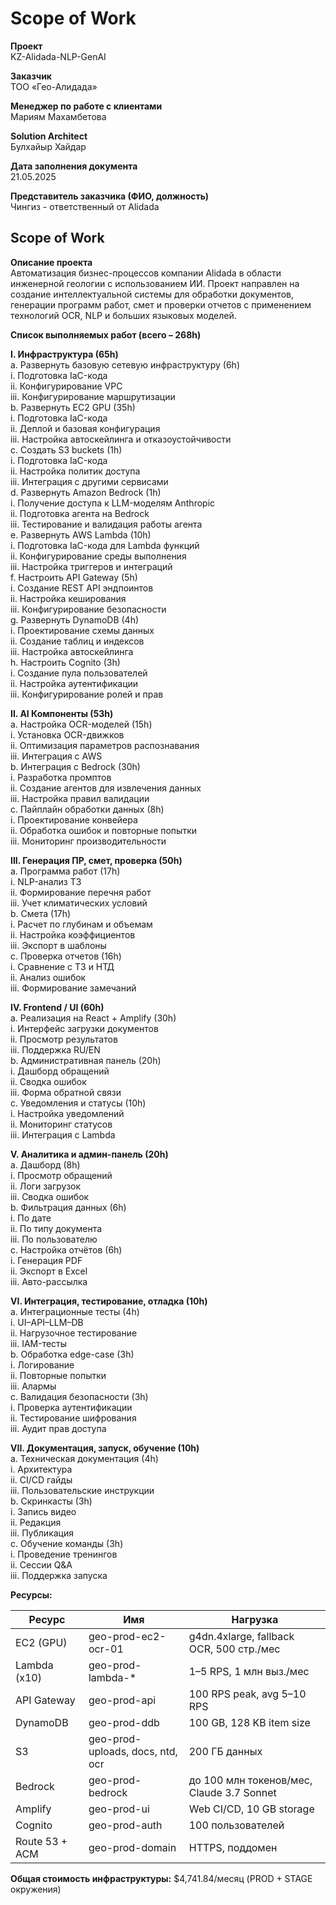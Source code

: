 # Scope of Work

**Проект**  
KZ-Alidada-NLP-GenAI  

**Заказчик**  
ТОО «Гео-Алидада»  

**Менеджер по работе с клиентами**  
Мариям Махамбетова  

**Solution Architect**  
Булхайыр Хайдар  

**Дата заполнения документа**  
21.05.2025  

**Представитель заказчика (ФИО, должность)**  
Чингиз - ответственный от Alidada  

## Scope of Work

**Описание проекта**  
Автоматизация бизнес-процессов компании Alidada в области инженерной геологии с использованием ИИ. Проект направлен на создание интеллектуальной системы для обработки документов, генерации программ работ, смет и проверки отчетов с применением технологий OCR, NLP и больших языковых моделей.

**Список выполняемых работ (всего – 268h)**

**I. Инфраструктура (65h)**  
   a. Развернуть базовую сетевую инфраструктуру (6h)  
      i. Подготовка IaC-кода  
      ii. Конфигурирование VPC  
      iii. Конфигурирование маршрутизации  
   b. Развернуть EC2 GPU (35h)  
      i. Подготовка IaC-кода  
      ii. Деплой и базовая конфигурация  
      iii. Настройка автоскейлинга и отказоустойчивости  
   c. Создать S3 buckets (1h)  
      i. Подготовка IaC-кода  
      ii. Настройка политик доступа  
      iii. Интеграция с другими сервисами  
   d. Развернуть Amazon Bedrock (1h)  
      i. Получение доступа к LLM-моделям Anthropic  
      ii. Подготовка агента на Bedrock  
      iii. Тестирование и валидация работы агента  
   e. Развернуть AWS Lambda (10h)  
      i. Подготовка IaC-кода для Lambda функций  
      ii. Конфигурирование среды выполнения  
      iii. Настройка триггеров и интеграций  
   f. Настроить API Gateway (5h)  
      i. Создание REST API эндпоинтов  
      ii. Настройка кеширования  
      iii. Конфигурирование безопасности  
   g. Развернуть DynamoDB (4h)  
      i. Проектирование схемы данных  
      ii. Создание таблиц и индексов  
      iii. Настройка автоскейлинга  
   h. Настроить Cognito (3h)  
      i. Создание пула пользователей  
      ii. Настройка аутентификации  
      iii. Конфигурирование ролей и прав

**II. AI Компоненты (53h)**  
   a. Настройка OCR-моделей (15h)  
      i. Установка OCR-движков  
      ii. Оптимизация параметров распознавания  
      iii. Интеграция с AWS  
   b. Интеграция с Bedrock (30h)  
      i. Разработка промптов  
      ii. Создание агентов для извлечения данных  
      iii. Настройка правил валидации  
   c. Пайплайн обработки данных (8h)  
      i. Проектирование конвейера  
      ii. Обработка ошибок и повторные попытки  
      iii. Мониторинг производительности

**III. Генерация ПР, смет, проверка (50h)**  
   a. Программа работ (17h)  
      i. NLP-анализ ТЗ  
      ii. Формирование перечня работ  
      iii. Учет климатических условий  
   b. Смета (17h)  
      i. Расчет по глубинам и объемам  
      ii. Настройка коэффициентов  
      iii. Экспорт в шаблоны  
   c. Проверка отчетов (16h)  
      i. Сравнение с ТЗ и НТД  
      ii. Анализ ошибок  
      iii. Формирование замечаний

**IV. Frontend / UI (60h)**  
   a. Реализация на React + Amplify (30h)  
      i. Интерфейс загрузки документов  
      ii. Просмотр результатов  
      iii. Поддержка RU/EN  
   b. Административная панель (20h)  
      i. Дашборд обращений  
      ii. Сводка ошибок  
      iii. Форма обратной связи  
   c. Уведомления и статусы (10h)  
      i. Настройка уведомлений  
      ii. Мониторинг статусов  
      iii. Интеграция с Lambda

**V. Аналитика и админ-панель (20h)**  
   a. Дашборд (8h)  
      i. Просмотр обращений  
      ii. Логи загрузок  
      iii. Сводка ошибок  
   b. Фильтрация данных (6h)  
      i. По дате  
      ii. По типу документа  
      iii. По пользователю  
   c. Настройка отчётов (6h)  
      i. Генерация PDF  
      ii. Экспорт в Excel  
      iii. Авто-рассылка

**VI. Интеграция, тестирование, отладка (10h)**  
   a. Интеграционные тесты (4h)  
      i. UI–API–LLM–DB  
      ii. Нагрузочное тестирование  
      iii. IAM-тесты  
   b. Обработка edge-case (3h)  
      i. Логирование  
      ii. Повторные попытки  
      iii. Алармы  
   c. Валидация безопасности (3h)  
      i. Проверка аутентификации  
      ii. Тестирование шифрования  
      iii. Аудит прав доступа

**VII. Документация, запуск, обучение (10h)**  
   a. Техническая документация (4h)  
      i. Архитектура  
      ii. CI/CD гайды  
      iii. Пользовательские инструкции  
   b. Скринкасты (3h)  
      i. Запись видео  
      ii. Редакция  
      iii. Публикация  
   c. Обучение команды (3h)  
      i. Проведение тренингов  
      ii. Сессии Q&A  
      iii. Поддержка запуска

**Ресурсы:**

| Ресурс | Имя | Нагрузка |
|--------|-----|----------|
| EC2 (GPU) | geo-prod-ec2-ocr-01 | g4dn.4xlarge, fallback OCR, 500 стр./мес |
| Lambda (x10) | geo-prod-lambda-* | 1–5 RPS, 1 млн выз./мес |
| API Gateway | geo-prod-api | 100 RPS peak, avg 5–10 RPS |
| DynamoDB | geo-prod-ddb | 100 GB, 128 KB item size |
| S3 | geo-prod-uploads, docs, ntd, ocr | 200 ГБ данных |
| Bedrock | geo-prod-bedrock | до 100 млн токенов/мес, Claude 3.7 Sonnet |
| Amplify | geo-prod-ui | Web CI/CD, 10 GB storage |
| Cognito | geo-prod-auth | 100 пользователей |
| Route 53 + ACM | geo-prod-domain | HTTPS, поддомен |

**Общая стоимость инфраструктуры:** $4,741.84/месяц (PROD + STAGE окружения)
